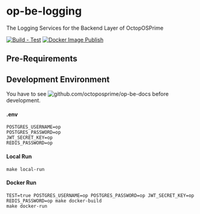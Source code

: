 # op-be-logging
The Logging Services for the Backend Layer of OctopOSPrime

[![Build - Test](https://github.com/octoposprime/op-be-logging/actions/workflows/ci.yml/badge.svg)](https://github.com/octoposprime/op-be-logging/actions/workflows/ci.yml)
[![Docker Image Publish](https://github.com/octoposprime/op-be-logging/actions/workflows/cd.yml/badge.svg)](https://github.com/octoposprime/op-be-logging/actions/workflows/cd.yml)

## Pre-Requirements

## Development Environment
You have to see ![github.com/octoposprime/op-be-docs](https://github.com/octoposprime/op-be-docs) before development.

#### .env
```
POSTGRES_USERNAME=op
POSTGRES_PASSWORD=op
JWT_SECRET_KEY=op
REDIS_PASSWORD=op
```

#### Local Run
```
make local-run
```

#### Docker Run
```
TEST=true POSTGRES_USERNAME=op POSTGRES_PASSWORD=op JWT_SECRET_KEY=op REDIS_PASSWORD=op make docker-build
make docker-run 
```